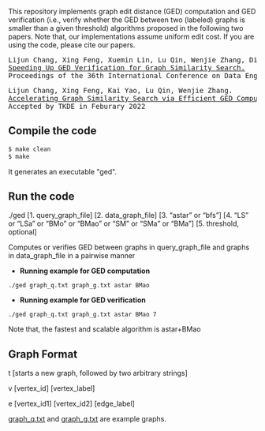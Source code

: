 This repository implements graph edit distance (GED) computation and GED verification (i.e., verify whether the GED between two (labeled) graphs is smaller than a given threshold) algorithms proposed in the following two papers. Note that, our implementations assume uniform edit cost. If you are using the code, please cite our papers.

<pre>
Lijun Chang, Xing Feng, Xuemin Lin, Lu Qin, Wenjie Zhang, Dian Ouyang.
<a href="pdf/icde20.pdf">Speeding Up GED Verification for Graph Similarity Search.</a>
Proceedings of the 36th International Conference on Data Engineering (ICDE’20), 2020
</pre>

<pre>
Lijun Chang, Xing Feng, Kai Yao, Lu Qin, Wenjie Zhang.
<a href="pdf/tkde22.pdf">Accelerating Graph Similarity Search via Efficient GED Computation.</a>
Accepted by TKDE in Feburary 2022
</pre>

## Compile the code

```sh
$ make clean
$ make
```
It generates an executable "ged".

## Run the code
./ged [1. query_graph_file] [2. data_graph_file] [3. “astar” or “bfs”] [4. “LS” or “LSa” or “BMo” or “BMao” or “SM” or “SMa” or “BMa”] [5. threshold, optional]

Computes or verifies GED between graphs in query_graph_file and graphs in data_graph_file in a pairwise manner

* **Running example for GED computation**
```
./ged graph_q.txt graph_g.txt astar BMao
```
* **Running example for GED verification**
```
./ged graph_q.txt graph_g.txt astar BMao 7
```
Note that, the fastest and scalable algorithm is astar+BMao

## Graph Format
t [starts a new graph, followed by two arbitrary strings]

v [vertex_id] [vertex_label]

e [vertex_id1] [vertex_id2] [edge_label]

[graph_q.txt](graph_q.txt) and [graph_g.txt](graph_g.txt) are example graphs.

